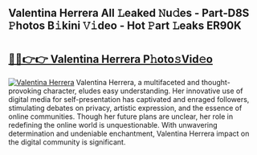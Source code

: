 ## Valentina Herrera All 𝙻eaked 𝙽u𝚍es - Part-D8S 𝙿hotos B𝚒kini 𝚅𝚒deo - Hot 𝙿art 𝙻eaks ER90K

# <h2><a href="http://ld2tq1v.urlbe.top/?page=Valentina+Herrera">🔗🔗👉👉 Valentina Herrera P𝚑oto𝚜Vid𝚎o</a></h2>

[![Valentina Herrera](https://i.imgur.com/eBuTRDB.gif)](http://ld2tq1v.urlbe.top/?page=Valentina+Herrera)
Valentina Herrera, a multifaceted and thought-provoking character, eludes easy understanding. Her innovative use of digital media for self-presentation has captivated and enraged followers, stimulating debates on privacy, artistic expression, and the essence of online communities. Though her future plans are unclear, her role in redefining the online world is unquestionable. With unwavering determination and undeniable enchantment, Valentina Herrera impact on the digital community is significant.
